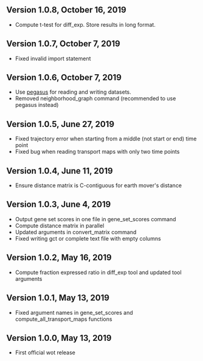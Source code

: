 ## Version 1.0.8, October 16, 2019
- Compute t-test for diff_exp. Store results in long format.

## Version 1.0.7, October 7, 2019
- Fixed invalid import statement

## Version 1.0.6, October 7, 2019
- Use [pegasus](https://pegasus.readthedocs.io/) for reading and writing datasets.
- Removed neighborhood_graph command (recommended to use pegasus instead)

## Version 1.0.5, June 27, 2019
- Fixed trajectory error when starting from a middle (not start or end) time point
- Fixed bug when reading transport maps with only two time points

## Version 1.0.4, June 11, 2019
- Ensure distance matrix is C-contiguous for earth mover's distance

## Version 1.0.3, June 4, 2019
- Output gene set scores in one file in gene_set_scores command
- Compute distance matrix in parallel
- Updated arguments in convert_matrix command
- Fixed writing gct or complete text file with empty columns

## Version 1.0.2, May 16, 2019
- Compute fraction expressed ratio in diff_exp tool and updated tool arguments

## Version 1.0.1, May 13, 2019 
- Fixed argument names in gene_set_scores and compute_all_transport_maps functions

## Version 1.0.0, May 13, 2019 
- First official wot release


